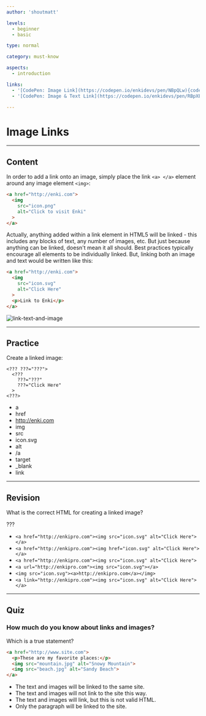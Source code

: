 ```yaml
---
author: 'shoutmatt'

levels:
  - beginner
  - basic

type: normal

category: must-know

aspects:
  - introduction

links:
  - '[CodePen: Image Link](https://codepen.io/enkidevs/pen/NBpQLw){code}'
  - '[CodePen: Image & Text Link](https://codepen.io/enkidevs/pen/RBpXEG){code}'

---
```

# Image Links
---
## Content

In order to add a link onto an image, simply place the link `<a> </a>` element around any image element `<img>`:

```html
<a href="http://enki.com">
  <img
    src="icon.png"
    alt="Click to visit Enki"
  >
</a>
```

Actually, anything added within a link element in HTML5 will be linked - this includes any blocks of text, any number of images, etc. But just because anything can be linked, doesn't mean it all should. Best practices typically encourage all elements to be individually linked. But, linking both an image and text would be written like this:

```html
<a href="http://enki.com">
  <img
    src="icon.svg"
    alt="Click Here"
  >
  <p>Link to Enki</p>
</a>
```

![link-text-and-image](%3Csvg%20xmlns%3D%22http%3A%2F%2Fwww.w3.org%2F2000%2Fsvg%22%20width%3D%22320%22%20height%3D%2293%22%3E%3Cg%20fill%3D%22none%22%20fill-rule%3D%22evenodd%22%3E%3Crect%20width%3D%22320%22%20height%3D%2293%22%20fill%3D%22%23FFF%22%20rx%3D%229%22%2F%3E%3Ctext%20fill%3D%22%230001EE%22%20font-family%3D%22ArialMT%2C%20Arial%22%20font-size%3D%2216%22%3E%3Ctspan%20x%3D%2220%22%20y%3D%2271%22%3ELink%20to%20Enki%3C%2Ftspan%3E%3C%2Ftext%3E%3Cpath%20fill%3D%22%23262B32%22%20d%3D%22M33%2028l-13%208.44444v2.11112L33%2047v-3.69444L23.9%2037.5l9.1-5.80556z%22%2F%3E%3Cpath%20fill%3D%22%23FB703E%22%20d%3D%22M41%2036.21212v-.24242C41%2025.32318%2045.49495%2020%2054.48498%2020c1.8821%200%203.58898.29798%205.1207.89394%201.5317.59596%202.74804%201.29798%203.64905%202.10606.901.80808%201.69187%201.86363%202.37263%203.16667.68076%201.30303%201.1663%202.40908%201.45662%203.31818.29033.9091.51557%202.0101.67575%203.30303.16018%201.25253.24027%202.0404.24027%202.36364v1.33333l-.12013%202.18182H45.505c.2803%203.11112%201.22134%205.36868%202.82313%206.77272%201.60179%201.40405%203.9744%202.10606%207.11791%202.10606%204.0503%200%207.31796-.6317%209.7826-1.91536l.75911%204.2184C63.02446%2051.28283%2059.4305%2052%2055.20578%2052h-.1802c-1.802%200-3.45383-.21717-4.9555-.65152-1.50168-.43434-2.9783-1.18686-4.42992-2.25757-1.45162-1.07071-2.58788-2.6818-3.4088-4.83333C41.41047%2042.10605%2041%2039.49496%2041%2036.42424v-.21212zm5.03525-1.51515h17.95996c0-.70707-.0851-1.49495-.25529-2.36364-.17019-.86869-.51056-1.98484-1.02113-3.34848-.51057-1.36364-1.43159-2.5-2.76307-3.4091-1.33149-.90909-2.9783-1.36363-4.9405-1.36363-3.04339%200-5.25082.79797-6.62235%202.39394-1.37153%201.59597-2.1574%204.29291-2.35762%208.09091z%22%2F%3E%3Cpath%20fill%3D%22%23262B32%22%20d%3D%22M83.88889%2017H87L76.11111%2051H73zM102%2028l-13%208.44444v2.11112L102%2047v-3.69444L92.9%2037.5l9.1-5.80556z%22%2F%3E%3Cpath%20stroke%3D%22%230001EE%22%20stroke-linecap%3D%22square%22%20d%3D%22M21%2073h84%22%2F%3E%3C%2Fg%3E%3C%2Fsvg%3E)

---
## Practice

Create a linked image:

```
<??? ???="???">
  <???
    ???="???"
    ???="Click Here"
  >
<???>
```

* a
* href
* http://enki.com
* img
* src
* icon.svg
* alt
* /a
* target
* _blank
* link

---
## Revision

What is the correct HTML for creating a linked image?

???

* `<a href="http://enkipro.com"><img src="icon.svg" alt="Click Here"></a>`
* `<a href="http://enkipro.com"><img href="icon.svg" alt="Click Here"></a>`
* `<a href="http://enkipro.com"><img src="icon.svg" alt="Click Here">`
* `<a url="http://enkipro.com"><img src="icon.svg"></a>`
* `<img src="icon.svg"><a>http://enkipro.com</a></img>`
* `<a link="http://enkipro.com"><img src="icon.svg" alt="Click Here"></a>`

---
## Quiz

### How much do you know about links and images?

Which is a true statement?

```html
<a href="http://www.site.com">
  <p>These are my favorite places:</p>
  <img src="mountain.jpg" alt="Snowy Mountain">
  <img src="beach.jpg" alt="Sandy Beach">
</a>
```

* The text and images will be linked to the same site.
* The text and images will not link to the site this way.
* The text and images will link, but this is not valid HTML.
* Only the paragraph will be linked to the site.
 
